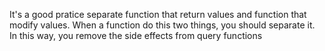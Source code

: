 It's a good pratice separate function that return values and function that modify values. When a function do this two things, you should separate it. In this way, you remove the side effects from query functions
